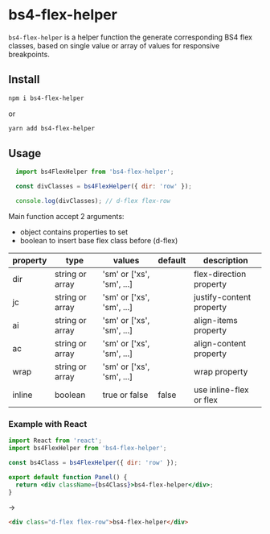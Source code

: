 # bs4-flex-helper

`bs4-flex-helper` is a helper function the generate corresponding BS4 flex classes, based on single value or array of values for responsive breakpoints.

## Install

```bash
npm i bs4-flex-helper
```

or

```bash
yarn add bs4-flex-helper
```

## Usage

```javascript
  import bs4FlexHelper from 'bs4-flex-helper';

  const divClasses = bs4FlexHelper({ dir: 'row' });

  console.log(divClasses); // d-flex flex-row
```

Main function accept 2 arguments:
- object contains properties to set
- boolean to insert base flex class before (d-flex)

|property|type|values|default|description|
|---|---|---|---|---|
|dir|string or array|'sm' or ['xs', 'sm', ...]||flex-direction property|
|jc|string or array|'sm' or ['xs', 'sm', ...]||justify-content property|
|ai|string or array|'sm' or ['xs', 'sm', ...]||align-items property|
|ac|string or array|'sm' or ['xs', 'sm', ...]||align-content property|
|wrap|string or array|'sm' or ['xs', 'sm', ...]||wrap property|
|inline|boolean|true or false|false|use inline-flex or flex|

### Example with React
```jsx
import React from 'react';
import bs4FlexHelper from 'bs4-flex-helper';

const bs4Class = bs4FlexHelper({ dir: 'row' });

export default function Panel() {
  return <div className={bs4Class}>bs4-flex-helper</div>;
}
```

->

```html
<div class="d-flex flex-row">bs4-flex-helper</div>
```
